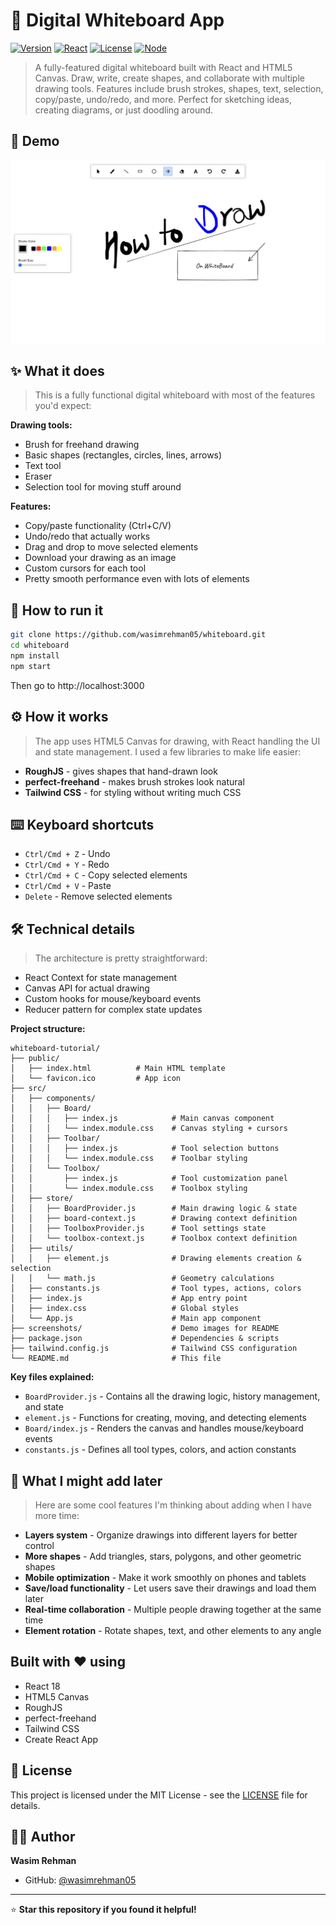# 🎨 Digital Whiteboard App

[![Version](https://img.shields.io/badge/Version-1.1.0-blue?style=for-the-badge)](https://github.com/wasimrehman05/whiteboard-tutorial)
[![React](https://img.shields.io/badge/React-18.2.0-61dafb?style=for-the-badge&logo=react)](https://reactjs.org/)
[![License](https://img.shields.io/badge/License-MIT-green?style=for-the-badge)](LICENSE)
[![Node](https://img.shields.io/badge/Node-14+-339933?style=for-the-badge&logo=node.js)](https://nodejs.org/)

> A fully-featured digital whiteboard built with React and HTML5 Canvas. Draw, write, create shapes, and collaborate with multiple drawing tools. Features include brush strokes, shapes, text, selection, copy/paste, undo/redo, and more. Perfect for sketching ideas, creating diagrams, or just doodling around.

## 📸 Demo

![Whiteboard Application](./screenshots/whiteboard-demo.png)

## ✨ What it does

> This is a fully functional digital whiteboard with most of the features you'd expect:

**Drawing tools:**
- Brush for freehand drawing
- Basic shapes (rectangles, circles, lines, arrows)
- Text tool
- Eraser
- Selection tool for moving stuff around

**Features:**
- Copy/paste functionality (Ctrl+C/V)
- Undo/redo that actually works
- Drag and drop to move selected elements
- Download your drawing as an image
- Custom cursors for each tool
- Pretty smooth performance even with lots of elements

## 🚀 How to run it

```bash
git clone https://github.com/wasimrehman05/whiteboard.git
cd whiteboard
npm install
npm start
```

Then go to http://localhost:3000

## ⚙️ How it works

> The app uses HTML5 Canvas for drawing, with React handling the UI and state management. I used a few libraries to make life easier:

- **RoughJS** - gives shapes that hand-drawn look
- **perfect-freehand** - makes brush strokes look natural
- **Tailwind CSS** - for styling without writing much CSS

## ⌨️ Keyboard shortcuts

- `Ctrl/Cmd + Z` - Undo
- `Ctrl/Cmd + Y` - Redo  
- `Ctrl/Cmd + C` - Copy selected elements
- `Ctrl/Cmd + V` - Paste
- `Delete` - Remove selected elements

## 🛠️ Technical details

> The architecture is pretty straightforward:
- React Context for state management
- Canvas API for actual drawing
- Custom hooks for mouse/keyboard events
- Reducer pattern for complex state updates

**Project structure:**
```
whiteboard-tutorial/
├── public/
│   ├── index.html          # Main HTML template
│   └── favicon.ico         # App icon
├── src/
│   ├── components/
│   │   ├── Board/
│   │   │   ├── index.js            # Main canvas component
│   │   │   └── index.module.css    # Canvas styling + cursors
│   │   ├── Toolbar/
│   │   │   ├── index.js            # Tool selection buttons
│   │   │   └── index.module.css    # Toolbar styling
│   │   └── Toolbox/
│   │       ├── index.js            # Tool customization panel
│   │       └── index.module.css    # Toolbox styling
│   ├── store/
│   │   ├── BoardProvider.js        # Main drawing logic & state
│   │   ├── board-context.js        # Drawing context definition
│   │   ├── ToolboxProvider.js      # Tool settings state
│   │   └── toolbox-context.js      # Toolbox context definition
│   ├── utils/
│   │   ├── element.js              # Drawing elements creation & selection
│   │   └── math.js                 # Geometry calculations
│   ├── constants.js                # Tool types, actions, colors
│   ├── index.js                    # App entry point
│   ├── index.css                   # Global styles
│   └── App.js                      # Main app component
├── screenshots/                    # Demo images for README
├── package.json                    # Dependencies & scripts
├── tailwind.config.js              # Tailwind CSS configuration
└── README.md                       # This file
```

**Key files explained:**
- `BoardProvider.js` - Contains all the drawing logic, history management, and state
- `element.js` - Functions for creating, moving, and detecting elements
- `Board/index.js` - Renders the canvas and handles mouse/keyboard events
- `constants.js` - Defines all tool types, colors, and action constants

## 🚧 What I might add later

> Here are some cool features I'm thinking about adding when I have more time:
- **Layers system** - Organize drawings into different layers for better control
- **More shapes** - Add triangles, stars, polygons, and other geometric shapes  
- **Mobile optimization** - Make it work smoothly on phones and tablets
- **Save/load functionality** - Let users save their drawings and load them later
- **Real-time collaboration** - Multiple people drawing together at the same time
- **Element rotation** - Rotate shapes, text, and other elements to any angle

## Built with ❤️ using

- React 18
- HTML5 Canvas
- RoughJS
- perfect-freehand
- Tailwind CSS
- Create React App

## 📄 License

This project is licensed under the MIT License - see the [LICENSE](LICENSE) file for details.

## 👨‍💻 Author

**Wasim Rehman**
- GitHub: [@wasimrehman05](https://github.com/wasimrehman05)

---

⭐ **Star this repository if you found it helpful!** 